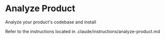 # Analyze Product

Analyze your product's codebase and install

Refer to the instructions located in .claude/instructions/analyze-product.md
